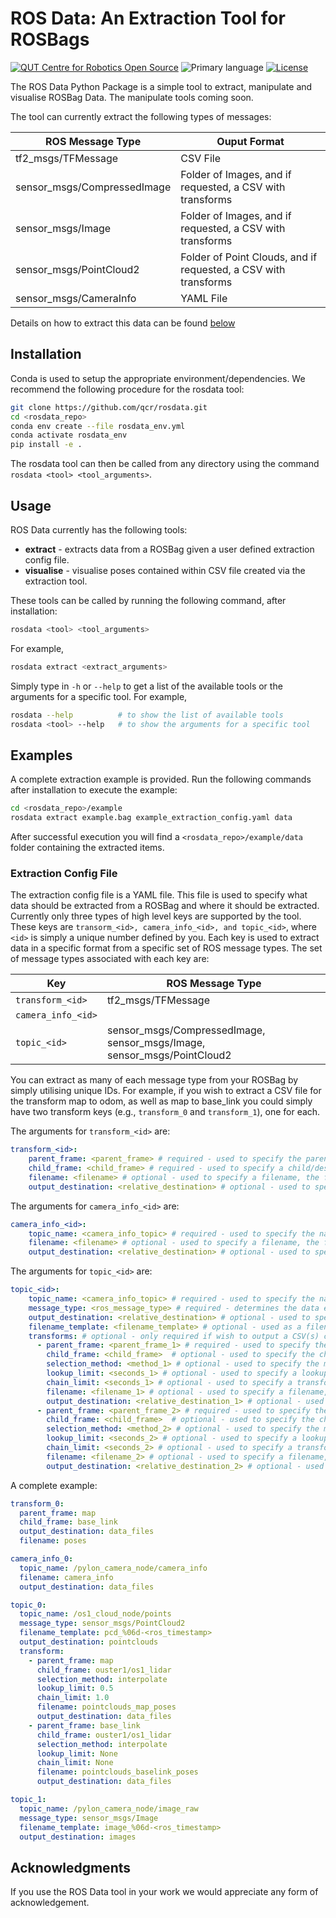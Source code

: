 <!-- Created with QCR's code template tool: https://github.com/qcr/code_templates -->

# ROS Data: An Extraction Tool for ROSBags

[![QUT Centre for Robotics Open Source](https://github.com/qcr/qcr.github.io/raw/master/misc/badge.svg)](https://qcr.github.io)
![Primary language](https://img.shields.io/github/languages/top/qcr/rosdata)
[![License](https://img.shields.io/github/license/qcr/rosdata)](./LICENSE.txt)


The ROS Data Python Package is a simple tool to extract, manipulate and visualise ROSBag Data. The manipulate tools coming soon. 

The tool can currently extract the following types of messages:

| **ROS Message Type** | **Ouput Format** |
|----------------------|------------------|
| tf2_msgs/TFMessage | CSV File |
| sensor_msgs/CompressedImage | Folder of Images, and if requested, a CSV with transforms |
| sensor_msgs/Image | Folder of Images, and if requested, a CSV with transforms |
| sensor_msgs/PointCloud2 | Folder of Point Clouds, and if requested, a CSV with transforms |
| sensor_msgs/CameraInfo | YAML File |

Details on how to extract this data can be found [below](#extraction-config-file)


## Installation

Conda is used to setup the appropriate environment/dependencies. We recommend the following procedure for the rosdata tool:

```bash
git clone https://github.com/qcr/rosdata.git
cd <rosdata_repo>
conda env create --file rosdata_env.yml
conda activate rosdata_env
pip install -e .
```

The rosdata tool can then be called from any directory using the command `rosdata <tool> <tool_arguments>`.

<!-- 
Currently, you will need to install dependencies manually. Main dependencies are numpy, treelib, rospy, rosbag, spatialmaths, open3d, and open3d_ros_helper.

```
conda env create --file envname.yml # Environment file not yet provided
conda activate rosdata_env # Not yet supported
pip install -e .
``` -->

## Usage

ROS Data currently has the following tools:

* **extract** - extracts data from a ROSBag given a user defined extraction config file.
* **visualise** - visualise poses contained within CSV file created via the extraction tool.

These tools can be called by running the following command, after installation:

```bash
rosdata <tool> <tool_arguments>
```

For example,

```bash
rosdata extract <extract_arguments>
```

Simply type in `-h` or `--help` to get a list of the available tools or the arguments for a specific tool. For example,

```bash
rosdata --help          # to show the list of available tools
rosdata <tool> --help   # to show the arguments for a specific tool
```

## Examples
A complete extraction example is provided. Run the following commands after installation to execute the example:

```bash
cd <rosdata_repo>/example
rosdata extract example.bag example_extraction_config.yaml data
```

After successful execution you will find a `<rosdata_repo>/example/data` folder containing the extracted items.

### Extraction Config File
The extraction config file is a YAML file. This file is used to specify what data should be extracted from a ROSBag and where it should be extracted. Currently only three types of high level keys are supported by the tool. These keys are `transorm_<id>, camera_info_<id>, and topic_<id>`, where `<id>` is simply a unique number defined by you. Each key is used to extract data in a specific format from a specific set of ROS message types. The set of message types associated with each key are:

| **Key** | **ROS Message Type** |
|---------|----------------------|
| `transform_<id>` | tf2_msgs/TFMessage | 
| `camera_info_<id>` || sensor_msgs/CameraInfo |
| `topic_<id>` | sensor_msgs/CompressedImage, sensor_msgs/Image, sensor_msgs/PointCloud2 | 

You can extract as many of each message type from your ROSBag by simply utilising unique IDs. For example, if you wish to extract a CSV file for the transform map to odom, as well as map to base_link you could simply have two transform keys (e.g., `transform_0` and `transform_1`), one for each.

The arguments for `transform_<id>` are:
```yaml
transform_<id>:
    parent_frame: <parent_frame> # required - used to specify the parent/origin frame
    child_frame: <child_frame> # required - used to specify a child/destination frame
    filename: <filename> # optional - used to specify a filename, the file extension .csv will be appended. Defaults to transform_<id>.csv
    output_destination: <relative_destination> # optional - used to specify a directory relative to the root output directory to save the CSV file. Defaults to the root output directory.
```

The arguments for `camera_info_<id>` are:
```yaml
camera_info_<id>:
    topic_name: <camera_info_topic> # required - used to specify the name ofthe camera info topic 
    filename: <filename> # optional - used to specify a filename, the file extension .yaml will be appended. Defaults to camera_info_<id>.csv
    output_destination: <relative_destination> # optional - used to specify a directory relative to the root output directory to save the YAML file. Defaults to the root output directory.
```

The arguments for `topic_<id>` are:
```yaml
topic_<id>:
    topic_name: <camera_info_topic> # required - used to specify the name of the camera info topic 
    message_type: <ros_message_type> # required - determines the data extraction method
    output_destination: <relative_destination> # optional - used to specify a directory relative to the root output directory to save the topic data. Defaults to the root_output_directory/topic_<id>.
    filename_template: <filename_template> # optional - used as a filename template string (e.g. `image_%06d-<ros_timestamp>`), the appropriate file_extenstion will be automatically appended. Only a single topic index and ROS timestamp can be included in the template. Use the Python `%d` string formatter, or derivate of, to specify the topic index and use `<ros_timestamp>` to include the ROS topic timestamp as a string which will be in the format `<seconds>_<nanaseconds>`. Defaults to `frame_%06d`
    transforms: # optional - only required if wish to output a CSV(s) containing transform data associated with the topic. Can specify multiple transforms to generate multiple CSV files all with different parameters
      - parent_frame: <parent_frame_1> # required - used to specify the parent/origin frame 
        child_frame: <child_frame>  # optional - used to specify the child/destination frame. Defaults to the frame ID stored in the topic
        selection_method: <method_1> # optional - used to specify the method to determine the transform associated with each message within the topic. Options are exact, recent, nearest, and interpolate. See lookup_transform in rosdata/rosbag_transforms.py for more details on methods.
        lookup_limit: <seconds_1> # optional - used to specify a lookup limit when determining the transform. See lookup_transform in rosdata/rosbag_transforms.py for more details on methods.
        chain_limit: <seconds_1> # optional - used to specify a transform chain differential limit when determining the transform. See lookup_transform in rosdata/rosbag_transforms.py for more details on methods.
        filename: <filename_1> # optional - used to specify a filename, the file extension .csv will be appended. Defaults to topic_<id>.csv
        output_destination: <relative_destination_1> # optional - used to specify a directory relative to the root output directory to save the CSV file. Defaults to the root output directory.
      - parent_frame: <parent_frame_2> # required - used to specify the parent/origin frame 
        child_frame: <child_frame>  # optional - used to specify the child/destination frame. Defaults to the frame ID stored in the topic
        selection_method: <method_2> # optional - used to specify the method to determine the transform associated with each message within the topic. Options are exact, recent, nearest, and interpolate. See lookup_transform in rosdata/rosbag_transforms.py for more details on methods.
        lookup_limit: <seconds_2> # optional - used to specify a lookup limit when determining the transform. See lookup_transform in rosdata/rosbag_transforms.py for more details on methods.
        chain_limit: <seconds_2> # optional - used to specify a transform chain differential limit when determining the transform. See lookup_transform in rosdata/rosbag_transforms.py for more details on methods.
        filename: <filename_2> # optional - used to specify a filename, the file extension .csv will be appended. Defaults to topic_<id>.csv
        output_destination: <relative_destination_2> # optional - used to specify a directory relative to the root output directory to save the CSV file. Defaults to the root output directory.
```

A complete example:

```yaml
transform_0:
  parent_frame: map
  child_frame: base_link
  output_destination: data_files
  filename: poses

camera_info_0:
  topic_name: /pylon_camera_node/camera_info
  filename: camera_info
  output_destination: data_files

topic_0:
  topic_name: /os1_cloud_node/points
  message_type: sensor_msgs/PointCloud2
  filename_template: pcd_%06d-<ros_timestamp>
  output_destination: pointclouds
  transform:
    - parent_frame: map
      child_frame: ouster1/os1_lidar
      selection_method: interpolate
      lookup_limit: 0.5
      chain_limit: 1.0
      filename: pointclouds_map_poses
      output_destination: data_files
    - parent_frame: base_link
      child_frame: ouster1/os1_lidar
      selection_method: interpolate
      lookup_limit: None
      chain_limit: None
      filename: pointclouds_baselink_poses
      output_destination: data_files

topic_1:
  topic_name: /pylon_camera_node/image_raw
  message_type: sensor_msgs/Image
  filename_template: image_%06d-<ros_timestamp>
  output_destination: images
```

## Acknowledgments

If you use the ROS Data tool in your work we would appreciate any form of acknowledgement.

